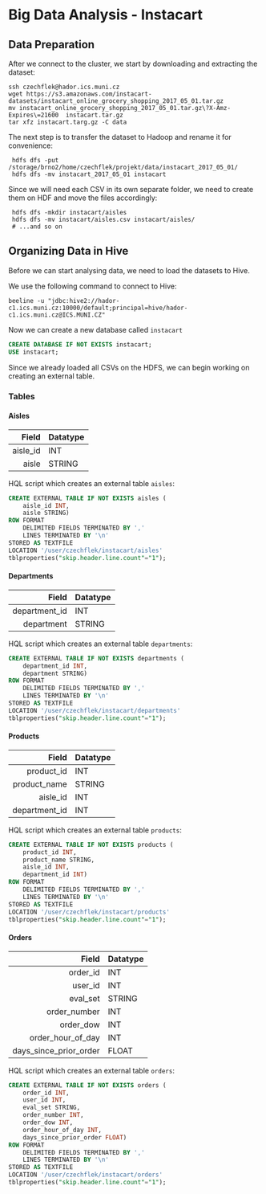 # Big Data Analysis - Instacart

## Data Preparation

After we connect to the cluster, we start by downloading and extracting the dataset:

```shell
ssh czechflek@hador.ics.muni.cz
wget https://s3.amazonaws.com/instacart-datasets/instacart_online_grocery_shopping_2017_05_01.tar.gz
mv instacart_online_grocery_shopping_2017_05_01.tar.gz\?X-Amz-Expires\=21600  instacart.tar.gz
tar xfz instacart.targ.gz -C data
```

The next step is to transfer the dataset to Hadoop and rename it for convenience:

```shell
 hdfs dfs -put /storage/brno2/home/czechflek/projekt/data/instacart_2017_05_01/
 hdfs dfs -mv instacart_2017_05_01 instacart
 ```

Since we will need each CSV in its own separate folder, we need to create them on HDF and move the files accordingly:

```shell
 hdfs dfs -mkdir instacart/aisles
 hdfs dfs -mv instacart/aisles.csv instacart/aisles/
 # ...and so on
 ```

## Organizing Data in Hive

 Before we can start analysing data, we need to load the datasets to Hive. 

We use the following command to connect to Hive:

 ```shell
 beeline -u "jdbc:hive2://hador-c1.ics.muni.cz:10000/default;principal=hive/hador-c1.ics.muni.cz@ICS.MUNI.CZ"
 ```

Now we can create a new database called `instacart`
```sql
CREATE DATABASE IF NOT EXISTS instacart;
USE instacart;
```

 Since we already loaded all CSVs on the HDFS, we can begin working on creating an external table.

### Tables

#### Aisles

|   Field     | Datatype |
|   -------:  | :------- |
|   aisle_id  |   INT    |
|   aisle     |  STRING  |

HQL script which creates an external table `aisles`:

```sql
CREATE EXTERNAL TABLE IF NOT EXISTS aisles (
    aisle_id INT,
    aisle STRING)
ROW FORMAT
    DELIMITED FIELDS TERMINATED BY ','
    LINES TERMINATED BY '\n'
STORED AS TEXTFILE
LOCATION '/user/czechflek/instacart/aisles'
tblproperties("skip.header.line.count"="1");
```

#### Departments

|   Field          | Datatype |
|   ------------:  | :------- |
|   department_id  |   INT    |
|   department     |  STRING  |

HQL script which creates an external table `departments`:

```sql
CREATE EXTERNAL TABLE IF NOT EXISTS departments (
    department_id INT,
    department STRING)
ROW FORMAT
    DELIMITED FIELDS TERMINATED BY ','
    LINES TERMINATED BY '\n'
STORED AS TEXTFILE
LOCATION '/user/czechflek/instacart/departments'
tblproperties("skip.header.line.count"="1");
```

#### Products

|   Field          | Datatype |
|   ------------:  | :------- |
|   product_id     |   INT    |
|   product_name   |  STRING  |
|   aisle_id       |   INT    |
|   department_id  |   INT    |

HQL script which creates an external table `products`:

```sql
CREATE EXTERNAL TABLE IF NOT EXISTS products (
    product_id INT,
    product_name STRING,
    aisle_id INT,
    department_id INT)
ROW FORMAT
    DELIMITED FIELDS TERMINATED BY ','
    LINES TERMINATED BY '\n'
STORED AS TEXTFILE
LOCATION '/user/czechflek/instacart/products'
tblproperties("skip.header.line.count"="1");
```

#### Orders

|   Field                   | Datatype |
|   ------------:           | :------- |
|   order_id                |    INT   |
|   user_id                 |    INT   |
|   eval_set                |  STRING  |
|   order_number            |    INT   |
|   order_dow               |    INT   |
|   order_hour_of_day       |    INT   |
|   days_since_prior_order  |  FLOAT   |

HQL script which creates an external table `orders`:

```sql
CREATE EXTERNAL TABLE IF NOT EXISTS orders (
    order_id INT,
    user_id INT,
    eval_set STRING,
    order_number INT,
    order_dow INT,
    order_hour_of_day INT,
    days_since_prior_order FLOAT)
ROW FORMAT
    DELIMITED FIELDS TERMINATED BY ','
    LINES TERMINATED BY '\n'
STORED AS TEXTFILE
LOCATION '/user/czechflek/instacart/orders'
tblproperties("skip.header.line.count"="1");
```

